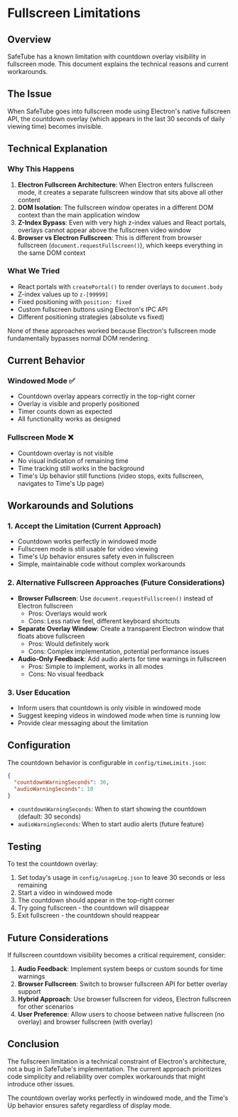 # Fullscreen Limitations

## Overview

SafeTube has a known limitation with countdown overlay visibility in fullscreen mode. This document explains the technical reasons and current workarounds.

## The Issue

When SafeTube goes into fullscreen mode using Electron's native fullscreen API, the countdown overlay (which appears in the last 30 seconds of daily viewing time) becomes invisible.

## Technical Explanation

### Why This Happens

1. **Electron Fullscreen Architecture**: When Electron enters fullscreen mode, it creates a separate fullscreen window that sits above all other content
2. **DOM Isolation**: The fullscreen window operates in a different DOM context than the main application window
3. **Z-Index Bypass**: Even with very high z-index values and React portals, overlays cannot appear above the fullscreen video window
4. **Browser vs Electron Fullscreen**: This is different from browser fullscreen (`document.requestFullscreen()`), which keeps everything in the same DOM context

### What We Tried

- React portals with `createPortal()` to render overlays to `document.body`
- Z-index values up to `z-[99999]`
- Fixed positioning with `position: fixed`
- Custom fullscreen buttons using Electron's IPC API
- Different positioning strategies (absolute vs fixed)

None of these approaches worked because Electron's fullscreen mode fundamentally bypasses normal DOM rendering.

## Current Behavior

### Windowed Mode ✅
- Countdown overlay appears correctly in the top-right corner
- Overlay is visible and properly positioned
- Timer counts down as expected
- All functionality works as designed

### Fullscreen Mode ❌
- Countdown overlay is not visible
- No visual indication of remaining time
- Time tracking still works in the background
- Time's Up behavior still functions (video stops, exits fullscreen, navigates to Time's Up page)

## Workarounds and Solutions

### 1. Accept the Limitation (Current Approach)
- Countdown works perfectly in windowed mode
- Fullscreen mode is still usable for video viewing
- Time's Up behavior ensures safety even in fullscreen
- Simple, maintainable code without complex workarounds

### 2. Alternative Fullscreen Approaches (Future Considerations)
- **Browser Fullscreen**: Use `document.requestFullscreen()` instead of Electron fullscreen
  - Pros: Overlays would work
  - Cons: Less native feel, different keyboard shortcuts
- **Separate Overlay Window**: Create a transparent Electron window that floats above fullscreen
  - Pros: Would definitely work
  - Cons: Complex implementation, potential performance issues
- **Audio-Only Feedback**: Add audio alerts for time warnings in fullscreen
  - Pros: Simple to implement, works in all modes
  - Cons: No visual feedback

### 3. User Education
- Inform users that countdown is only visible in windowed mode
- Suggest keeping videos in windowed mode when time is running low
- Provide clear messaging about the limitation

## Configuration

The countdown behavior is configurable in `config/timeLimits.json`:

```json
{
  "countdownWarningSeconds": 30,
  "audioWarningSeconds": 10
}
```

- `countdownWarningSeconds`: When to start showing the countdown (default: 30 seconds)
- `audioWarningSeconds`: When to start audio alerts (future feature)

## Testing

To test the countdown overlay:

1. Set today's usage in `config/usageLog.json` to leave 30 seconds or less remaining
2. Start a video in windowed mode
3. The countdown should appear in the top-right corner
4. Try going fullscreen - the countdown will disappear
5. Exit fullscreen - the countdown should reappear

## Future Considerations

If fullscreen countdown visibility becomes a critical requirement, consider:

1. **Audio Feedback**: Implement system beeps or custom sounds for time warnings
2. **Browser Fullscreen**: Switch to browser fullscreen API for better overlay support
3. **Hybrid Approach**: Use browser fullscreen for videos, Electron fullscreen for other scenarios
4. **User Preference**: Allow users to choose between native fullscreen (no overlay) and browser fullscreen (with overlay)

## Conclusion

The fullscreen limitation is a technical constraint of Electron's architecture, not a bug in SafeTube's implementation. The current approach prioritizes code simplicity and reliability over complex workarounds that might introduce other issues.

The countdown overlay works perfectly in windowed mode, and the Time's Up behavior ensures safety regardless of display mode. 